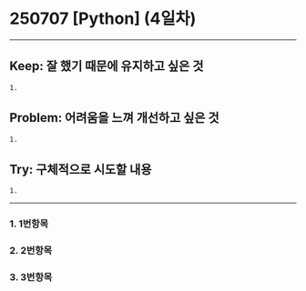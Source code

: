 250707 [Python] (4일차)
=======================

<hr/>

## Keep: 잘 했기 때문에 유지하고 싶은 것
    1.

## Problem: 어려움을 느껴 개선하고 싶은 것
    1.

## Try: 구체적으로 시도할 내용
    1.

<hr/>

### 1. 1번항목


### 2. 2번항목


### 3. 3번항목

